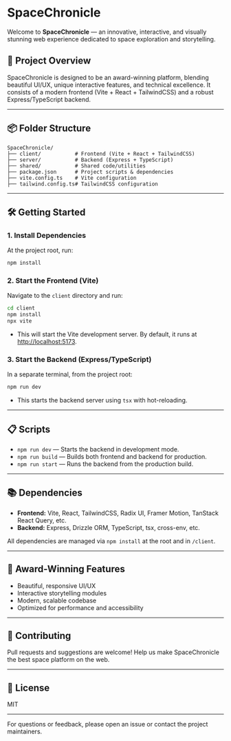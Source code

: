 # SpaceChronicle

Welcome to **SpaceChronicle** — an innovative, interactive, and visually stunning web experience dedicated to space exploration and storytelling.

## 🚀 Project Overview
SpaceChronicle is designed to be an award-winning platform, blending beautiful UI/UX, unique interactive features, and technical excellence. It consists of a modern frontend (Vite + React + TailwindCSS) and a robust Express/TypeScript backend.

---

## 📦 Folder Structure
```
SpaceChronicle/
├── client/           # Frontend (Vite + React + TailwindCSS)
├── server/           # Backend (Express + TypeScript)
├── shared/           # Shared code/utilities
├── package.json      # Project scripts & dependencies
├── vite.config.ts    # Vite configuration
├── tailwind.config.ts# TailwindCSS configuration
```

---

## 🛠️ Getting Started

### 1. Install Dependencies
At the project root, run:
```sh
npm install
```

### 2. Start the Frontend (Vite)
Navigate to the `client` directory and run:
```sh
cd client
npm install
npx vite
```
- This will start the Vite development server. By default, it runs at [http://localhost:5173](http://localhost:5173).

### 3. Start the Backend (Express/TypeScript)
In a separate terminal, from the project root:
```sh
npm run dev
```
- This starts the backend server using `tsx` with hot-reloading.

---

## 📋 Scripts
- `npm run dev` — Starts the backend in development mode.
- `npm run build` — Builds both frontend and backend for production.
- `npm run start` — Runs the backend from the production build.

---

## 📚 Dependencies
- **Frontend:** Vite, React, TailwindCSS, Radix UI, Framer Motion, TanStack React Query, etc.
- **Backend:** Express, Drizzle ORM, TypeScript, tsx, cross-env, etc.

All dependencies are managed via `npm install` at the root and in `/client`.

---

## 🌟 Award-Winning Features
- Beautiful, responsive UI/UX
- Interactive storytelling modules
- Modern, scalable codebase
- Optimized for performance and accessibility

---

## 🤝 Contributing
Pull requests and suggestions are welcome! Help us make SpaceChronicle the best space platform on the web.

---

## 📝 License
MIT

---

For questions or feedback, please open an issue or contact the project maintainers.
